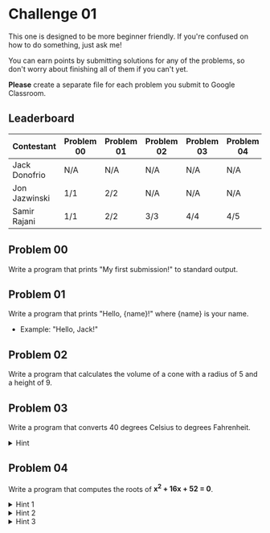 # Challenge 01
This one is designed to be more beginner friendly. If you're confused on how to do something, just ask me!

You can earn points by submitting solutions for any of the problems, so don't worry about finishing all of them if you can't yet.

<b>Please</b> create a separate file for each problem you submit to Google Classroom.

## Leaderboard

| Contestant | Problem 00| Problem 01| Problem 02| Problem 03| Problem 04|
|-|-|-|-|-|-|
| Jack Donofrio | N/A | N/A | N/A | N/A | N/A |
| Jon Jazwinski | 1/1 | 2/2 | N/A | N/A | N/A |
| Samir Rajani | 1/1 | 2/2 | 3/3 | 4/4 | 4/5 |

## Problem 00
Write a program that prints "My first submission!" to standard output.

## Problem 01
Write a program that prints "Hello, {name}!" where {name} is your name. 
- Example: "Hello, Jack!"

## Problem 02
Write a program that calculates the volume of a cone with a radius of 5 and a height of 9.

## Problem 03
Write a program that converts 40 degrees Celsius to degrees Fahrenheit. 
<details>
<summary>Hint </summary>
F = C * 9/5 + 32
</details>

## Problem 04
Write a program that computes the roots of <b>x<sup>2</sup> + 16x + 52 = 0</b>.
<details>
  <summary>Hint 1</summary>
   Two rational roots exist.
</details>
<details>
  <summary>Hint 2</summary>
  The quadratic equation might help
</details>
<details>
  <summary>Hint 3</summary>
  https://imgur.com/pjyy2l6
</details>
